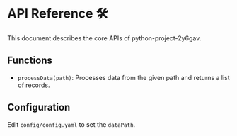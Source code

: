 # API Reference 🛠

This document describes the core APIs of python-project-2y6gav.

## Functions
- `processData(path)`: Processes data from the given path and returns a list of records.

## Configuration
Edit `config/config.yaml` to set the `dataPath`.
